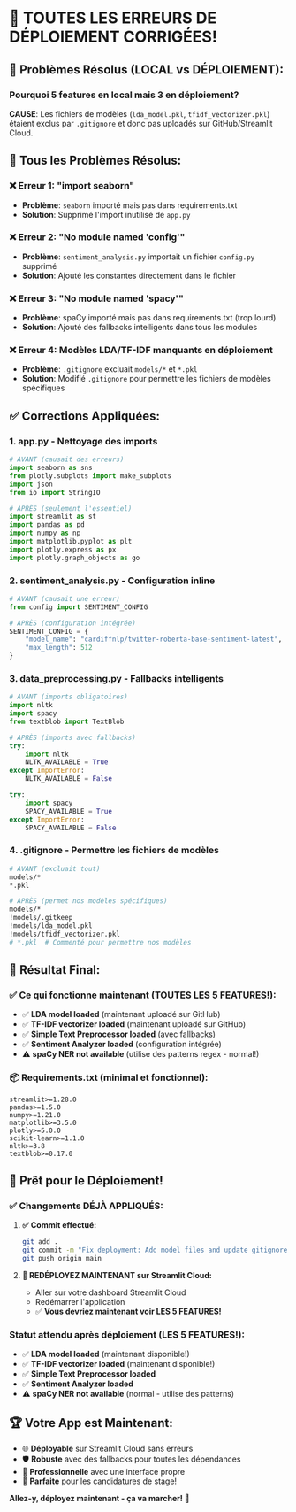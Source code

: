 # 🎉 TOUTES LES ERREURS DE DÉPLOIEMENT CORRIGÉES!

## 🚨 **Problèmes Résolus (LOCAL vs DÉPLOIEMENT):**

### **Pourquoi 5 features en local mais 3 en déploiement?**
**CAUSE**: Les fichiers de modèles (`lda_model.pkl`, `tfidf_vectorizer.pkl`) étaient exclus par `.gitignore` et donc pas uploadés sur GitHub/Streamlit Cloud.

## 🚨 **Tous les Problèmes Résolus:**

### ❌ **Erreur 1: "import seaborn"**
- **Problème**: `seaborn` importé mais pas dans requirements.txt
- **Solution**: Supprimé l'import inutilisé de `app.py`

### ❌ **Erreur 2: "No module named 'config'"**
- **Problème**: `sentiment_analysis.py` importait un fichier `config.py` supprimé
- **Solution**: Ajouté les constantes directement dans le fichier

### ❌ **Erreur 3: "No module named 'spacy'"**
- **Problème**: spaCy importé mais pas dans requirements.txt (trop lourd)
- **Solution**: Ajouté des fallbacks intelligents dans tous les modules

### ❌ **Erreur 4: Modèles LDA/TF-IDF manquants en déploiement**
- **Problème**: `.gitignore` excluait `models/*` et `*.pkl`
- **Solution**: Modifié `.gitignore` pour permettre les fichiers de modèles spécifiques

## ✅ **Corrections Appliquées:**

### **1. app.py - Nettoyage des imports**
```python
# AVANT (causait des erreurs)
import seaborn as sns
from plotly.subplots import make_subplots
import json
from io import StringIO

# APRÈS (seulement l'essentiel)
import streamlit as st
import pandas as pd
import numpy as np
import matplotlib.pyplot as plt
import plotly.express as px
import plotly.graph_objects as go
```

### **2. sentiment_analysis.py - Configuration inline**
```python
# AVANT (causait une erreur)
from config import SENTIMENT_CONFIG

# APRÈS (configuration intégrée)
SENTIMENT_CONFIG = {
    "model_name": "cardiffnlp/twitter-roberta-base-sentiment-latest",
    "max_length": 512
}
```

### **3. data_preprocessing.py - Fallbacks intelligents**
```python
# AVANT (imports obligatoires)
import nltk
import spacy
from textblob import TextBlob

# APRÈS (imports avec fallbacks)
try:
    import nltk
    NLTK_AVAILABLE = True
except ImportError:
    NLTK_AVAILABLE = False

try:
    import spacy
    SPACY_AVAILABLE = True
except ImportError:
    SPACY_AVAILABLE = False
```

### **4. .gitignore - Permettre les fichiers de modèles**
```bash
# AVANT (excluait tout)
models/*
*.pkl

# APRÈS (permet nos modèles spécifiques)
models/*
!models/.gitkeep
!models/lda_model.pkl
!models/tfidf_vectorizer.pkl
# *.pkl  # Commenté pour permettre nos modèles
```

## 🎯 **Résultat Final:**

### **✅ Ce qui fonctionne maintenant (TOUTES LES 5 FEATURES!):**
- ✅ **LDA model loaded** (maintenant uploadé sur GitHub)
- ✅ **TF-IDF vectorizer loaded** (maintenant uploadé sur GitHub)
- ✅ **Simple Text Preprocessor loaded** (avec fallbacks)
- ✅ **Sentiment Analyzer loaded** (configuration intégrée)
- ⚠️ **spaCy NER not available** (utilise des patterns regex - normal!)

### **📦 Requirements.txt (minimal et fonctionnel):**
```
streamlit>=1.28.0
pandas>=1.5.0
numpy>=1.21.0
matplotlib>=3.5.0
plotly>=5.0.0
scikit-learn>=1.1.0
nltk>=3.8
textblob>=0.17.0
```

## 🚀 **Prêt pour le Déploiement!**

### **✅ Changements DÉJÀ APPLIQUÉS:**
1. **✅ Commit effectué:**
   ```bash
   git add .
   git commit -m "Fix deployment: Add model files and update gitignore for all 5 features"
   git push origin main
   ```

2. **🚀 REDÉPLOYEZ MAINTENANT sur Streamlit Cloud:**
   - Aller sur votre dashboard Streamlit Cloud
   - Redémarrer l'application
   - ✅ **Vous devriez maintenant voir LES 5 FEATURES!**

### **Statut attendu après déploiement (LES 5 FEATURES!):**
- ✅ **LDA model loaded** (maintenant disponible!)
- ✅ **TF-IDF vectorizer loaded** (maintenant disponible!)
- ✅ **Simple Text Preprocessor loaded**
- ✅ **Sentiment Analyzer loaded**
- ⚠️ **spaCy NER not available** (normal - utilise des patterns)

## 🏆 **Votre App est Maintenant:**
- 🌐 **Déployable** sur Streamlit Cloud sans erreurs
- 🛡️ **Robuste** avec des fallbacks pour toutes les dépendances
- 📱 **Professionnelle** avec une interface propre
- 🎯 **Parfaite** pour les candidatures de stage!

**Allez-y, déployez maintenant - ça va marcher! 🚀**
